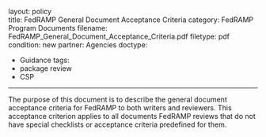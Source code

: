 layout: policy   
title: FedRAMP General Document Acceptance Criteria
category: FedRAMP Program Documents
filename: FedRAMP_General_Document_Acceptance_Criteria.pdf
filetype: pdf
condition: new
partner: Agencies
doctype:
  - Guidance
tags:
  - package review
  - CSP
---
The purpose of this document is to describe the general document acceptance criteria for FedRAMP to both writers and reviewers. This acceptance criterion applies to all documents FedRAMP reviews that do not have special checklists or acceptance criteria predefined for them.
